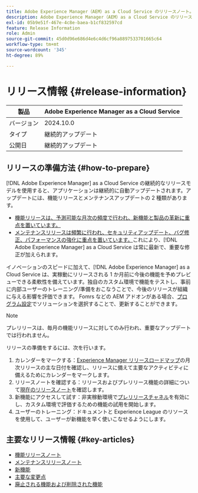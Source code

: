 ```yaml
---
title: Adobe Experience Manager（AEM）as a Cloud Service のリリースノート。
description: Adobe Experience Manager（AEM）as a Cloud Service のリリースノート。
exl-id: 05b9e51f-467e-4c8e-baea-b1cf832597cd
feature: Release Information
role: Admin
source-git-commit: 45d0d96e686d4e6c4d6cf96a8897533701665c64
workflow-type: tm+mt
source-wordcount: '345'
ht-degree: 89%

---
```



# リリース情報 {#release-information}

| 製品 | Adobe Experience Manager as a Cloud Service |
|---|---|
| バージョン | 2024.10.0 |
| タイプ | 継続的アップデート |
| 公開日 | 継続的アップデート |

## リリースの準備方法 {#how-to-prepare}

[!DNL Adobe Experience Manager] as a Cloud Service の継続的なリリースモデルを使用すると、アプリケーションは継続的に自動アップデートされます。アップデートには、機能リリースとメンテナンスアップデートの 2 種類があります。

* [機能リリースは、予測可能な月次の頻度で行われ、新機能と製品の革新に重点を置いています。](/help/release-notes/release-notes-cloud/release-notes-current.md)
* [メンテナンスリリースは頻繁に行われ、セキュリティアップデート、バグ修正、パフォーマンスの強化に重点を置いています。](/help/release-notes/maintenance/latest.md)これにより、[!DNL Adobe Experience Manager] as a Cloud Service は常に最新で、重要な修正が加えられます。

イノベーションのスピードに加えて、[!DNL Adobe Experience Manager] as a Cloud Service は、実稼動にリリースされる 1 か月前に今後の機能を予めプレビューできる柔軟性を備えています。独自のカスタム環境で機能をテストし、事前に内部ユーザーのトレーニング/準備をおこなうことで、今後のリリースが組織に与える影響を評価できます。 Fomrs などの AEM アドオンがある場合、[プログラム設定](/help/implementing/cloud-manager/getting-access-to-aem-in-cloud/creating-production-programs.md)でソリューションを選択することで、更新することができます。

>[!NOTE]
>
>プレリリースは、毎月の機能リリースに対してのみ行われ、重要なアップデートでは行われません。

リリースの準備をするには、次を行います。

1. カレンダーをマークする：[Experience Manager リリースロードマップ](https://experienceleague.adobe.com/en/docs/experience-manager-release-information/aem-release-updates/update-releases-roadmap#aem-as-cloud-service)の月次リリースの主な日付を確認し、リリースに備えて主要なアクティビティに備えるためにカレンダーをマークします。
1. リリースノートを確認する：リリースおよびプレリリース機能の詳細について[現在のリリースノート](/help/release-notes/release-notes-cloud/release-notes-current.md)を確認します。
1. 新機能にアクセスして試す：非実稼動環境で[プレリリースチャネル](/help/release-notes/prerelease.md)を有効にし、カスタム環境で評価するための機能の試用を開始します。
1. ユーザーのトレーニング：ドキュメントと Experience League のリソースを使用して、ユーザーが新機能を早く使いこなせるようにします。

## 主要なリリース情報 {#key-articles}

* [機能リリースノート](/help/release-notes/release-notes-cloud/release-notes-current.md)
* [メンテナンスリリースノート](/help/release-notes/maintenance/latest.md)
* [新機能](what-is-new.md)
* [主要な変更点](aem-cloud-changes.md)
* [廃止される機能および削除された機能](deprecated-removed-features.md)
